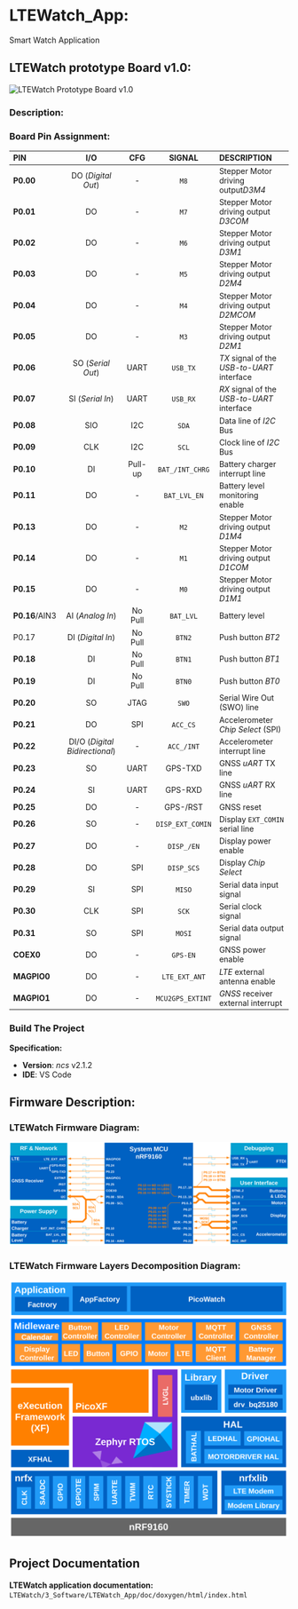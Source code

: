# LTEWatch_App:
 Smart Watch Application

## LTEWatch prototype Board v1.0:
![LTEWatch Prototype Board v1.0](doc/img/ltewatch_img_1.png)
### Description:

### Board Pin Assignment:
| **PIN** | **I/O** | **CFG** | **SIGNAL** | **DESCRIPTION** |
|:---|:---:|:---:|:---:|:---|
| **P0.00** | DO (*Digital Out*) | - | ``M8`` | Stepper Motor driving output*D3M4* |
| **P0.01** | DO | - | ``M7`` | Stepper Motor driving output *D3COM* |
| **P0.02** | DO | - | ``M6`` | Stepper Motor driving output *D3M1* |
| **P0.03** | DO | - | ``M5`` | Stepper Motor driving output *D2M4* |
| **P0.04** | DO | - | ``M4`` | Stepper Motor driving output *D2MCOM* |
| **P0.05** | DO | - | ``M3`` | Stepper Motor driving output *D2M1* |
| **P0.06** | SO (*Serial Out*) | UART | ``USB_TX`` | *TX* signal of the *USB-to-UART* interface |
| **P0.07** | SI (*Serial In*) | UART | ``USB_RX`` | *RX* signal of the *USB-to-UART* interface |
| **P0.08** | SIO | I2C | ``SDA`` | Data line of *I2C* Bus |
| **P0.09** | CLK | I2C | ``SCL`` | Clock line of *I2C* Bus |
| **P0.10** | DI | Pull-up | ``BAT_/INT_CHRG`` | Battery charger interrupt line |
| **P0.11** | DO | - | ``BAT_LVL_EN`` | Battery level monitoring enable |
| **P0.13** | DO | - | ``M2`` | Stepper Motor driving output *D1M4* |
| **P0.14** | DO | - | ``M1`` | Stepper Motor driving output *D1COM* |
| **P0.15** | DO | - | ``M0`` | Stepper Motor driving output *D1M1* |
| **P0.16**/AIN3 | AI (*Analog In*) | No Pull | ``BAT_LVL`` | Battery level |
| P0.17 | DI (*Digital In*) | No Pull | ``BTN2`` | Push button *BT2* |
| **P0.18** | DI | No Pull | ``BTN1`` | Push button *BT1* |
| **P0.19** | DI | No Pull | ``BTN0`` | Push button *BT0* |
| **P0.20** | SO | JTAG | ``SWO`` | Serial Wire Out (SWO) line |
| **P0.21** | DO | SPI | ``ACC_CS`` | Accelerometer *Chip Select* (SPI) |
| **P0.22** | DI/O (*Digital Bidirectional*) | - | ``ACC_/INT`` | Accelerometer interrupt line |
| **P0.23** | SO | UART | GPS-TXD | GNSS *uART* TX line |
| **P0.24** | SI | UART | GPS-RXD | GNSS *uART* RX line |
| **P0.25** | DO | - | GPS-/RST | GNSS reset |
| **P0.26** | SO | - | ``DISP_EXT_COMIN`` | Display ``EXT_COMIN`` serial line |
| **P0.27** | DO | - | ``DISP_/EN`` | Display power enable |
| **P0.28** | DO | SPI | ``DISP_SCS`` | Display *Chip Select* |
| **P0.29** | SI | SPI | ``MISO`` | Serial data input signal |
| **P0.30** | CLK | SPI | ``SCK`` | Serial clock signal |
| **P0.31** | SO | SPI | ``MOSI`` | Serial data output signal |
| **COEX0** | DO | - | ``GPS-EN`` | GNSS power enable |
| **MAGPIO0** | DO | - | ``LTE_EXT_ANT`` | *LTE* external antenna enable |
| **MAGPIO1** | DO | - | ``MCU2GPS_EXTINT`` | *GNSS* receiver external interrupt |

### Build The Project

**Specification:**
- **Version**: *ncs* v2.1.2
- **IDE**: VS Code

## Firmware Description:

### LTEWatch Firmware Diagram:

![](doc/img/software_diag.svg)

### LTEWatch Firmware Layers Decomposition Diagram:
![](doc/img/software_layers.svg)


## Project Documentation
**LTEWatch application documentation:** ``LTEWatch/3_Software/LTEWatch_App/doc/doxygen/html/index.html``